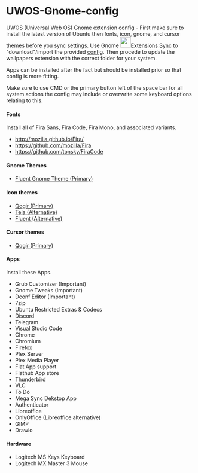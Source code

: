 # UWOS-Gnome-config

<p align="left">UWOS (Universal Web OS) Gnome extension config - First make sure to install the latest version of Ubuntu then fonts, icon, gnome, and cursor themes before you sync settings. Use Gnome <img src="https://extensions.gnome.org/extension-data/icons/icon_1486_OynY7jy.png" width="28px"><a href="https://extensions.gnome.org/extension/1486/extensions-sync/">Extensions Sync</a> to "download"/import the provided <a href="https://github.com/universalweb/UWOS-Gnome-config/blob/main/extensions-sync.json">config</a>. Then procede to update the wallpapers extension with the correct folder for your system.</p>

<p>Apps can be installed after the fact but should be installed prior so that config is more fitting.</p>
<p>Make sure to use CMD or the primary button left of the space bar for all system actions the config may include or overwrite some keyboard options relating to this.</p>

#### Fonts

Install all of Fira Sans, Fira Code, Fira Mono, and associated variants.

-   http://mozilla.github.io/Fira/
-   https://github.com/mozilla/Fira
-   https://github.com/tonsky/FiraCode

#### Gnome Themes

-   <a href="https://github.com/vinceliuice/Fluent-gtk-theme">Fluent Gnome Theme (Primary)</a>

#### Icon themes

-   <a href="https://www.gnome-look.org/p/1296407/">Qogir (Primary)</a>
-   <a href="https://www.gnome-look.org/p/1279924/">Tela (Alternative)</a>
-   <a href="https://www.gnome-look.org/p/1477945/">Fluent (Alternative)</a>

#### Cursor themes

-   <a href="https://www.gnome-look.org/p/1366182/">Qogir (Primary)</a>

#### Apps

Install these Apps.

-   Grub Customizer (Important)
-   Gnome Tweaks (Important)
-   Dconf Editor (Important)
-   7zip
-   Ubuntu Restricted Extras & Codecs
-   Discord
-   Telegram
-   Visual Studio Code
-   Chrome
-   Chromium
-   Firefox
-   Plex Server
-   Plex Media Player
-   Flat App support
-   Flathub App store
-   Thunderbird
-   VLC
-   To Do
-   Mega Sync Dekstop App
-   Authenticator
-   Libreoffice
-   OnlyOffice (Libreoffice alternative)
-   GIMP
-   Drawio

#### Hardware

-   Logitech MS Keys Keyboard
-   Logitech MX Master 3 Mouse

